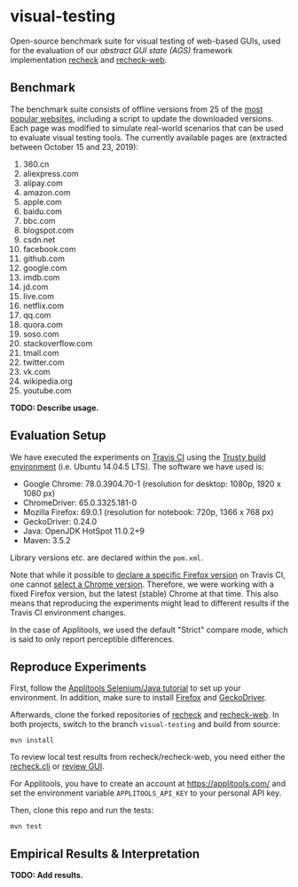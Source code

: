 # visual-testing

Open-source benchmark suite for visual testing of web-based GUIs, used for the evaluation of our _abstract GUI state (AGS)_ framework implementation [recheck](https://github.com/retest/recheck/) and [recheck-web](https://github.com/retest/recheck-web).

## Benchmark

The benchmark suite consists of offline versions from 25 of the [most popular websites](https://en.wikipedia.org/wiki/List_of_most_popular_websites), including a script to update the downloaded versions. Each page was modified to simulate real-world scenarios that can be used to evaluate visual testing tools. The currently available pages are (extracted between October 15 and 23, 2019):

1. 360.cn
1. aliexpress.com
1. alipay.com
1. amazon.com
1. apple.com
1. baidu.com
1. bbc.com
1. blogspot.com
1. csdn.net
1. facebook.com
1. github.com
1. google.com
1. imdb.com
1. jd.com
1. live.com
1. netflix.com
1. qq.com
1. quora.com
1. soso.com
1. stackoverflow.com
1. tmall.com
1. twitter.com
1. vk.com
1. wikipedia.org
1. youtube.com

**TODO: Describe usage.**

## Evaluation Setup

We have executed the experiments on [Travis CI](https://travis-ci.com/) using the [Trusty build environment](https://docs.travis-ci.com/user/reference/trusty/) (i.e. Ubuntu 14.04.5 LTS). The software we have used is:

* Google Chrome: 78.0.3904.70-1 (resolution for desktop: 1080p, 1920 x 1080 px)
* ChromeDriver: 65.0.3325.181-0
* Mozilla Firefox: 69.0.1 (resolution for notebook: 720p, 1366 x 768 px)
* GeckoDriver: 0.24.0
* Java: OpenJDK HotSpot 11.0.2+9
* Maven: 3.5.2

Library versions etc. are declared within the `pom.xml`.

Note that while it possible to [declare a specific Firefox version](https://docs.travis-ci.com/user/firefox#selecting-a-firefox-version/) on Travis CI, one cannot [select a Chrome version](https://docs.travis-ci.com/user/chrome/). Therefore, we were working with a fixed Firefox version, but the latest (stable) Chrome at that time. This also means that reproducing the experiments might lead to different results if the Travis CI environment changes.

In the case of Applitools, we used the default "Strict" compare mode, which is said to only report perceptible differences.

## Reproduce Experiments

First, follow the [Applitools Selenium/Java tutorial](https://applitools.com/tutorials/selenium-java.html) to set up your environment. In addition, make sure to install [Firefox](https://mozilla.org/en/firefox/) and [GeckoDriver](https://firefox-source-docs.mozilla.org/testing/geckodriver/).

Afterwards, clone the forked repositories of [recheck](https://github.com/beatngu13/recheck/) and [recheck-web](https://github.com/beatngu13/recheck-web/). In both projects, switch to the branch `visual-testing` and build from source:

```
mvn install
```

To review local test results from recheck/recheck-web, you need either the [recheck.cli](https://github.com/retest/recheck.cli/) or [review GUI](https://retest.de/review/).

For Applitools, you have to create an account at https://applitools.com/ and set the environment variable `APPLITOOLS_API_KEY` to your personal API key.

Then, clone this repo and run the tests:

```
mvn test
```

## Empirical Results & Interpretation

**TODO: Add results.**
